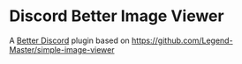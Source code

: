 # Discord Better Image Viewer

A [Better Discord](https://betterdiscord.app/) plugin based on https://github.com/Legend-Master/simple-image-viewer
